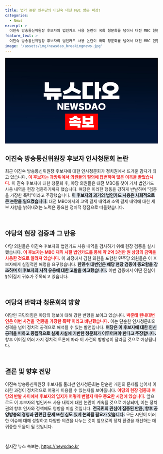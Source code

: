 ```yaml
---
title: 법카 논란 민주당의 이진숙 대전 MBC 방문 파장!
categories:
  - News
excerpt: >
  이진숙 방송통신위원장 후보자의 법인카드 사용 논란이 국회 청문회를 넘어서 대전 MBC 현장 검증으로 확대됐다. 여야 간 격렬한 공방이 오가며, 후보자의 사퇴 요구와 명예 회복을 위한 법적 조치가 예고되고 있다. 클릭해서 자세히 알아보세요!
feature_text: >
  이진숙 방송통신위원장 후보자의 법인카드 사용 논란이 국회 청문회를 넘어서 대전 MBC 현장 검증으로 확대됐다. 여야 간 격렬한 공방이 오가며, 후보자의 사퇴 요구와 명예 회복을 위한 법적 조치가 예고되고 있다. 클릭해서 자세히 알아보세요!
image: '/assets/img/newsdao_breakingnews.jpg'
---
```


<p><img src="/assets/img/newsdao_breakingnews.jpg" alt="bookingtag 속보" /></p>

<h2 data-ke-size="size26">이진숙 방송통신위원장 후보자 인사청문회 논란</h2>

<p data-ke-size="size16">최근 이진숙 방송통신위원장 후보자에 대한 인사청문회가 정치권에서 뜨거운 감자가 되고 있습니다. <b><span style="color: #ee2323;">이 후보자는 과방위에서 의원들의 질의에 답변하며 많은 이목을 끌었습니다.</span></b> 이 진숙 후보자에 대한 청문회 후, 야당 의원들은 대전 MBC를 찾아 가서 법인카드 사용 내역을 현장 검증하기까지 했습니다. 여당은 이러한 행동을 강하게 반발하며 "검증을 가장한 폭력"이라고 주장했습니다. <b><span style="background-color: #21538527;">이 후보자의 과거의 법인카드 사용은 사회적으로 큰 논란을 일으켰습니다.</span></b> 대전 MBC에서의 고액 결제 내역과 소액 결제 내역에 대한 세부 사항을 밝혀내려는 노력은 중요한 정치적 쟁점으로 떠올랐습니다.</p>

<p data-ke-size="size16">&nbsp;</p>

<h2 data-ke-size="size26">야당의 현장 검증과 그 반응</h2>

<p data-ke-size="size16">야당 의원들은 이진숙 후보자의 법인카드 사용 내역을 검사하기 위해 현장 검증을 실시했습니다. <b><span style="color: #ee2323;">이 후보자는 MBC 재직 시절 법인카드를 통해 약 2억 3천만 원 상당의 금액을 사용한 것으로 알려져 있습니다.</span></b> 이 과정에서 김현 의원을 포함한 민주당 의원들은 이 후보자에게 실질적인 해명을 요구했습니다. <b><span style="background-color: #21538527;">한민수 대변인은 해당 현장 검증이 중요함을 강조하며 이 후보자의 사적 유용에 대한 고발을 예고했습니다.</span></b> 이번 검증에서 어떤 진실이 밝혀질지 귀추가 주목되고 있습니다.</p>

<p data-ke-size="size16">&nbsp;</p>

<h2 data-ke-size="size26">여당의 반박과 청문회의 방향</h2>

<p data-ke-size="size16">여당인 국민의힘은 야당의 행보에 대해 강한 반향을 보이고 있습니다. <b><span style="color: #ee2323;">박준태 원내대변인은 이번 사건을 '검증을 가장한 폭력'이라고 비난했습니다.</span></b> 이는 단순한 인사청문회의 성격을 넘어 정치적 공격으로 해석될 수 있는 발언입니다. <b><span style="background-color: #21538527;">여당은 이 후보자에 대한 인신공격을 피하고 중립적으로 실제 사실에 기반한 청문회가 이루어져야 한다고 주장합니다.</span></b> 향후 이어질 여러 가지 정치적 토론에 따라 이 사건의 방향성이 달라질 것으로 예상됩니다.</p>

<p data-ke-size="size16">&nbsp;</p>

<h2 data-ke-size="size26">결론 및 향후 전망</h2>

<p data-ke-size="size16">이진숙 방송통신위원장 후보자를 둘러싼 인사청문회는 단순한 개인의 문제를 넘어서 이러한 과정이 정치적으로 어떻게 이용될 수 있는지를 보여줍니다. <b><span style="color: #ee2323;">야당의 현장 검증과 여당의 반발 사이에서 후보자의 입지가 어떻게 변할지 매우 중요한 시점에 있습니다.</span></b> 앞으로도 이 후보자의 법인카드 사용 내역에 대한 논란이 계속될 것으로 예상되며, 이는 정치권의 향후 인사와 정책에도 영향을 미칠 것입니다. <b><span style="background-color: #21538527;">전국민의 관심이 집중된 만큼, 향후 공영방송의 경영과 관련된 문제 또한 심도 있게 논의될 필요가 있습니다.</span></b> 모든 시민이 이러한 이슈에 대해 성찰하고 다양한 의견을 나누는 것이 앞으로의 정치 환경을 개선하는 데 귀중한 도움이 될 것입니다.</p>

<p data-ke-size="size16">&nbsp;</p>
실시간 뉴스 속보는, <a href="https://newsdao.kr" rel="dofollow">https://newsdao.kr</a>


